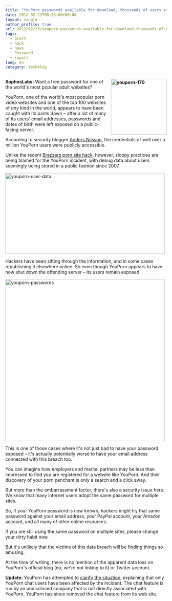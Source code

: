 ```yaml
---
title: "YouPorn passwords available for download, thousands of users exposed [Updated]"
date: 2012-02-23T08:58:00+00:00
layout: single
author_profile: true
url: 2012/02/23/youporn-passwords-available-for-download-thousands-of-users-exposed-updated/
tags:
  - alert
  - hack
  - news
  - Password
  - report
lang: en
category: techblog
---
```

**[<img title="youporn-170" border="0" alt="youporn-170" align="right" src="http://lh6.ggpht.com/-t4DOJVzH5OQ/T0X4URfveZI/AAAAAAAAE8M/g349937TUu4/youporn-170_thumb%25255B2%25255D.jpg?imgmax=800" width="174" height="174" />](http://lh6.ggpht.com/-4uwO-W2PvoI/T0X4N98tfAI/AAAAAAAAE8E/GuyimPSPrMo/s1600-h/youporn-170%25255B4%25255D.jpg)SophosLabs:** Want a free password for one of the world's most popular adult websites? 

YouPorn, one of the world's most popular porn video websites and one of the top 100 websites of _any_ kind in the world, appears to have been caught with its pants down &#8211; after a list of many of its users' email addresses, passwords and dates of birth were left exposed on a public-facing server. 

According to security blogger [Anders Nilsson](http://blog.eset.se/porn-site-coders-expose-user-info-of-millions/), the credentials of well over a million YouPorn users were publicly accessible. 

Unlike the recent [Brazzers porn site hack](/2012/02/350000-users-exposed-by-hacking-porn.html), however, sloppy practices are being blamed for the YouPorn incident, with debug data about users seemingly being stored in a public fashion since 2007. 

[<img title="youporn-user-data" border="0" alt="youporn-user-data" src="http://lh5.ggpht.com/-0iBzGHz2vuc/T0X4d5UM85I/AAAAAAAAE8c/FM6zADbNmko/youporn-user-data_thumb%25255B2%25255D.jpg?imgmax=800" width="498" height="253" />](http://lh3.ggpht.com/-wRqj3CeYLfU/T0X4ZOj18FI/AAAAAAAAE8U/MT8vinfmgy4/s1600-h/youporn-user-data%25255B4%25255D.jpg) 

Hackers have been sifting through the information, and in some cases republishing it elsewhere online. So even though YouPorn appears to have now shut down the offending server &#8211; its users remain exposed.

[<img title="youporn-passwords" border="0" alt="youporn-passwords" src="http://lh3.ggpht.com/-4oZOa4gk26A/T0X4pdfkkSI/AAAAAAAAE8s/uwEEmUJDJ90/youporn-passwords_thumb%25255B2%25255D.jpg?imgmax=800" width="498" height="506" />](http://lh4.ggpht.com/-WgsIR6ZrplM/T0X4jUxRpfI/AAAAAAAAE8k/yhcrxbj1Syk/s1600-h/youporn-passwords%25255B4%25255D.jpg)

This is one of those cases where it's not just bad to have your password exposed &#8211; it's actually potentially worse to have your email address connected with this breach too. 

You can imagine how employers and marital partners may be less than impressed to find you are registered for a website like YouPorn. And their discovery of your porn penchant is only a search and a click away. 

But more than the embarrassment factor, there's also a security issue here. We know that many internet users adopt the same password for multiple sites. 

So, if your YouPorn password is now known, hackers might try that same password against your email address, your PayPal account, your Amazon account, and all many of other online resources. 

If you are still using the same password on multiple sites, please change your dirty habit now. 

But it's unlikely that the victims of this data breach will be finding things so amusing. 

At the time of writing, there is no mention of the apparent data loss on YouPorn's official blog (no, we're not linking to it) or Twitter account. 

**Update:** YouPorn has attempted to [clarify the situation](http://blog.youporn.com/youporn-data-not-exposed/), explaining that only YouPorn chat users have been affected by the incident. The chat feature is run by an undisclosed company that is not directly associated with YouPorn. YouPorn has since removed the chat feature from its web site.